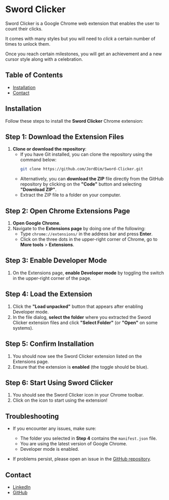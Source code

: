 # Sword Clicker

Sword Clicker is a Google Chrome web extension that enables the user to count their clicks.

It comes with many styles but you will need to _click_ a certain number of times to unlock them.

Once you reach certain milestones, you will get an achievement and a new cursor style along with a celebration.

## Table of Contents

- [Installation](#installation)
- [Contact](#contact)

## Installation

Follow these steps to install the **Sword Clicker** Chrome extension:

## Step 1: Download the Extension Files

1. **Clone or download the repository**:
   - If you have Git installed, you can clone the repository using the command below:
     ```bash
     git clone https://github.com/JordDim/Sword-Clicker.git
     ```
   - Alternatively, you can **download the ZIP** file directly from the GitHub repository by clicking on the **"Code"** button and selecting **"Download ZIP"**.
   - Extract the ZIP file to a folder on your computer.

## Step 2: Open Chrome Extensions Page

1. **Open Google Chrome**.
2. Navigate to the **Extensions page** by doing one of the following:
   - Type `chrome://extensions/` in the address bar and press **Enter**.
   - Click on the three dots in the upper-right corner of Chrome, go to **More tools** > **Extensions**.

## Step 3: Enable Developer Mode

1. On the Extensions page, **enable Developer mode** by toggling the switch in the upper-right corner of the page.

## Step 4: Load the Extension

1. Click the **"Load unpacked"** button that appears after enabling Developer mode.
2. In the file dialog, **select the folder** where you extracted the Sword Clicker extension files and click **"Select Folder"** (or **"Open"** on some systems).

## Step 5: Confirm Installation

1. You should now see the Sword Clicker extension listed on the Extensions page.
2. Ensure that the extension is **enabled** (the toggle should be blue).

## Step 6: Start Using Sword Clicker

1. You should see the Sword Clicker icon in your Chrome toolbar.
2. Click on the icon to start using the extension!

## Troubleshooting

- If you encounter any issues, make sure:

  - The folder you selected in **Step 4** contains the `manifest.json` file.
  - You are using the latest version of Google Chrome.
  - Developer mode is enabled.

- If problems persist, please open an issue in the [GitHub repository](https://github.com/JordDim/Sword-Clicker/issues).

## Contact

- [LinkedIn](https://www.linkedin.com/in/jordandimelow/)
- [GitHub](https://github.com/JordDim)
